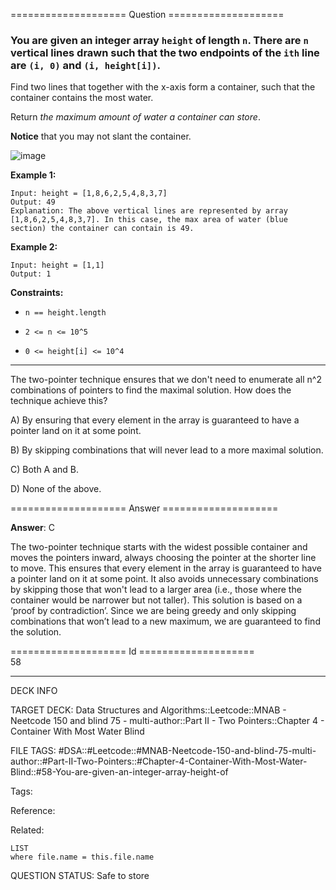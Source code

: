 ==================== Question ====================  

### You are given an integer array `height` of length `n`. There are `n` vertical lines drawn such that the two endpoints of the `ith` line are `(i, 0)` and `(i, height[i])`.

Find two lines that together with the x-axis form a container, such that the container contains the most water.

Return _the maximum amount of water a container can store_.

**Notice** that you may not slant the container.

![image](https://imagedelivery.net/CLfkmk9Wzy8_9HRyug4EVA/abc2d8fd-6012-4f88-7674-f6302aaf4200/public)

**Example 1:**

<!-- codeblock-start -->
<pre><code>Input: height = [1,8,6,2,5,4,8,3,7]
Output: 49
Explanation: The above vertical lines are represented by array [1,8,6,2,5,4,8,3,7]. In this case, the max area of water (blue section) the container can contain is 49.
</code></pre>
<!-- codeblock-end -->

**Example 2:**

<!-- codeblock-start -->
<pre><code>Input: height = [1,1]
Output: 1
</code></pre>
<!-- codeblock-end -->

**Constraints:**

- `n == height.length`

- `2 <= n <= 10^5`

- `0 <= height[i] <= 10^4`

---

The two-pointer technique ensures that we don't need to enumerate all n^2 combinations of pointers to find the maximal solution. How does the technique achieve this?

A) By ensuring that every element in the array is guaranteed to have a pointer land on it at some point.

B) By skipping combinations that will never lead to a more maximal solution.

C) Both A and B.

D) None of the above.  

==================== Answer ====================  

**Answer**: C

The two-pointer technique starts with the widest possible container and moves the pointers inward, always choosing the pointer at the shorter line to move. This ensures that every element in the array is guaranteed to have a pointer land on it at some point. It also avoids unnecessary combinations by skipping those that won't lead to a larger area (i.e., those where the container would be narrower but not taller). This solution is based on a ‘proof by contradiction’. Since we are being greedy and only skipping combinations that won’t lead to a new maximum, we are guaranteed to find the solution.

==================== Id ====================  
58

---

DECK INFO

TARGET DECK: Data Structures and Algorithms::Leetcode::MNAB - Neetcode 150 and blind 75 - multi-author::Part II - Two Pointers::Chapter 4 - Container With Most Water Blind

FILE TAGS: #DSA::#Leetcode::#MNAB-Neetcode-150-and-blind-75-multi-author::#Part-II-Two-Pointers::#Chapter-4-Container-With-Most-Water-Blind::#58-You-are-given-an-integer-array-height-of

Tags:

Reference:

Related:

```dataview
LIST
where file.name = this.file.name
```
QUESTION STATUS: Safe to store
